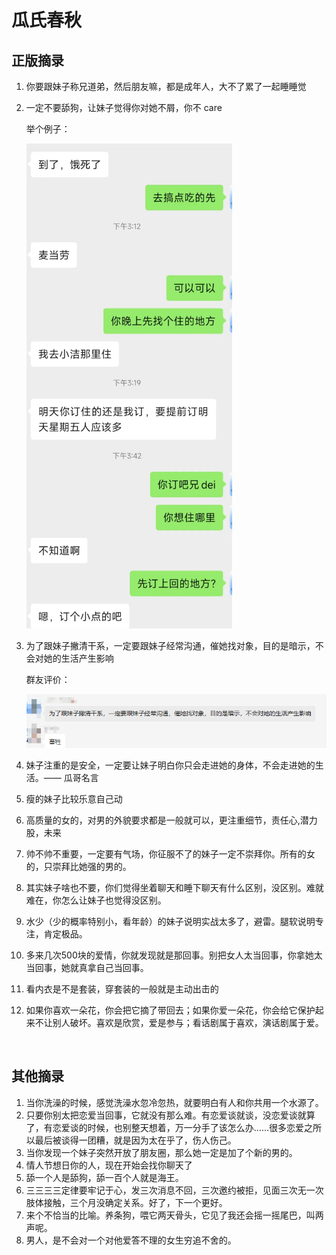 # 瓜氏春秋

## 正版摘录

1. 你要跟妹子称兄道弟，然后朋友嘛，都是成年人，大不了累了一起睡睡觉
2. 一定不要舔狗，让妹子觉得你对她不屑，你不 care

    举个例子：

    ![image](imgs/image-20220922155756-2c7kj24.png)
3. 为了跟妹子撇清干系，一定要跟妹子经常沟通，催她找对象，目的是暗示，不会对她的生活产生影响

    群友评价：

    ![image](imgs/image-20220922155720-vkdg6dd.png)
4. 妹子注重的是安全，一定要让妹子明白你只会走进她的身体，不会走进她的生活。—— 瓜哥名言
5. 瘦的妹子比较乐意自己动
6. 高质量的女的，对男的外貌要求都是一般就可以，更注重细节，责任心,潜力股，未来
7. 帅不帅不重要，一定要有气场，你征服不了的妹子一定不崇拜你。所有的女的，只崇拜比她强的男的。
8. 其实妹子啥也不要，你们觉得坐着聊天和睡下聊天有什么区别，没区别。难就难在，你怎么让妹子也觉得没区别。
9. 水少（少的概率特别小，看年龄）的妹子说明实战太多了，避雷。腿软说明专注，肯定极品。
10. 多来几次500块的爱情，你就发现就是那回事。别把女人太当回事，你拿她太当回事，她就真拿自己当回事。
11. 看内衣是不是套装，穿套装的一般就是主动出击的
12. 如果你喜欢一朵花，你会把它摘了带回去；如果你爱一朵花，你会给它保护起来不让别人破坏。喜欢是欣赏，爱是参与；看话剧属于喜欢，演话剧属于爱。
‍

‍

## 其他摘录

1. 当你洗澡的时候，感觉洗澡水忽冷忽热，就要明白有人和你共用一个水源了。
2. 只要你别太把恋爱当回事，它就没有那么难。有恋爱谈就谈，没恋爱谈就算了，有恋爱谈的时候，也别整天想着，万一分手了该怎么办……很多恋爱之所以最后被谈得一团糟，就是因为太在乎了，伤人伤己。
3. 当你发现一个妹子突然开放了朋友圈，那么她一定是加了个新的男的。
4. 情人节想日你的人，现在开始会找你聊天了
5. 舔一个人是舔狗，舔一百个人就是海王。
6. 三三三三定律要牢记于心，发三次消息不回，三次邀约被拒，见面三次无一次肢体接触，三个月没确定关系。好了，下一个更好。
7. 来个不恰当的比喻。养条狗，喂它两天骨头，它见了我还会摇一摇尾巴，叫两声呢。
8. 男人，是不会对一个对他爱答不理的女生穷追不舍的。